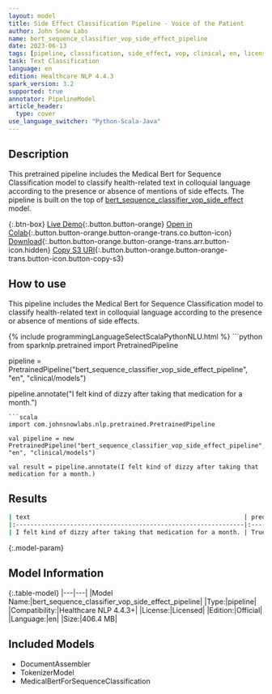 ```yaml
---
layout: model
title: Side Effect Classification Pipeline - Voice of the Patient
author: John Snow Labs
name: bert_sequence_classifier_vop_side_effect_pipeline
date: 2023-06-13
tags: [pipeline, classification, side_effect, vop, clinical, en, licensed]
task: Text Classification
language: en
edition: Healthcare NLP 4.4.3
spark_version: 3.2
supported: true
annotator: PipelineModel
article_header:
  type: cover
use_language_switcher: "Python-Scala-Java"
---
```


## Description

This pretrained pipeline includes the Medical Bert for Sequence Classification model to classify health-related text in colloquial language according to the presence or absence of mentions of side effects. The pipeline is built on the top of [bert_sequence_classifier_vop_side_effect](https://nlp.johnsnowlabs.com/2023/05/24/bert_sequence_classifier_vop_side_effect_en.html) model.

{:.btn-box}
[Live Demo](https://demo.johnsnowlabs.com/healthcare/VOP/){:.button.button-orange}
[Open in Colab](https://colab.research.google.com/github/JohnSnowLabs/spark-nlp-workshop/blob/master/tutorials/streamlit_notebooks/healthcare/VOICE_OF_PATIENT.ipynb){:.button.button-orange.button-orange-trans.co.button-icon}
[Download](https://s3.amazonaws.com/auxdata.johnsnowlabs.com/clinical/models/bert_sequence_classifier_vop_side_effect_pipeline_en_4.4.3_3.2_1686700519111.zip){:.button.button-orange.button-orange-trans.arr.button-icon.hidden}
[Copy S3 URI](s3://auxdata.johnsnowlabs.com/clinical/models/bert_sequence_classifier_vop_side_effect_pipeline_en_4.4.3_3.2_1686700519111.zip){:.button.button-orange.button-orange-trans.button-icon.button-copy-s3}

## How to use

This pipeline includes the Medical Bert for Sequence Classification model to classify health-related text in colloquial language according to the presence or absence of mentions of side effects.

<div class="tabs-box" markdown="1">
{% include programmingLanguageSelectScalaPythonNLU.html %}
```python
from sparknlp.pretrained import PretrainedPipeline

pipeline = PretrainedPipeline("bert_sequence_classifier_vop_side_effect_pipeline", "en", "clinical/models")

pipeline.annotate("I felt kind of dizzy after taking that medication for a month.")
```
```scala
import com.johnsnowlabs.nlp.pretrained.PretrainedPipeline

val pipeline = new PretrainedPipeline("bert_sequence_classifier_vop_side_effect_pipeline", "en", "clinical/models")

val result = pipeline.annotate(I felt kind of dizzy after taking that medication for a month.)
```
</div>

## Results

```bash
| text                                                           | prediction   |
|:---------------------------------------------------------------|:-------------|
| I felt kind of dizzy after taking that medication for a month. | True         |
```

{:.model-param}
## Model Information

{:.table-model}
|---|---|
|Model Name:|bert_sequence_classifier_vop_side_effect_pipeline|
|Type:|pipeline|
|Compatibility:|Healthcare NLP 4.4.3+|
|License:|Licensed|
|Edition:|Official|
|Language:|en|
|Size:|406.4 MB|

## Included Models

- DocumentAssembler
- TokenizerModel
- MedicalBertForSequenceClassification
